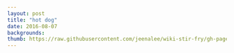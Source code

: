 ```yaml
---
layout: post
title: "hot dog"
date: 2016-08-07
backgrounds:
thumb: https://raw.githubusercontent.com/jeenalee/wiki-stir-fry/gh-pages/assets/images/thumbnail/hot-dog.jpg
---
```

